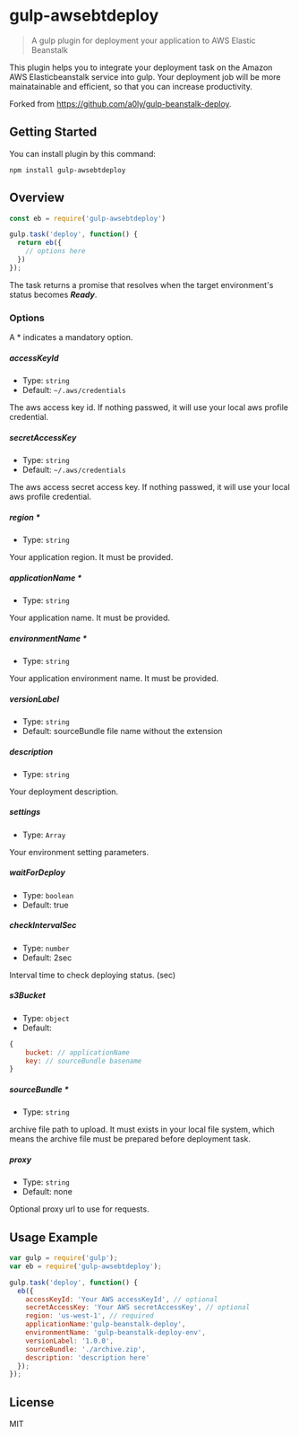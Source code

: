 gulp-awsebtdeploy
=====

> A gulp plugin for deployment your application to AWS Elastic Beanstalk

This plugin helps you to integrate your deployment task on the Amazon AWS Elasticbeanstalk service into gulp. Your deployment job will be more mainatainable and efficient, so that you can increase productivity.

Forked from https://github.com/a0ly/gulp-beanstalk-deploy.

## Getting Started

You can install plugin by this command:
```shell
npm install gulp-awsebtdeploy
```

## Overview
```javascript
const eb = require('gulp-awsebtdeploy')

gulp.task('deploy', function() {
  return eb({
    // options here
  })
});
```

The task returns a promise that resolves when the target environment's status becomes ***Ready***.

### Options

A * indicates a mandatory option.

##### accessKeyId

* Type: `string`
* Default: `~/.aws/credentials`

The aws access key id. If nothing passwed, it will use your local aws profile credential.

##### secretAccessKey

* Type: `string`
* Default: `~/.aws/credentials`

The aws access secret access key. If nothing passwed, it will use your local aws profile credential.

##### region *
* Type: `string`

Your application region. It must be provided.

##### applicationName *
* Type: `string`

Your application name. It must be provided.

##### environmentName *
* Type: `string`

Your application environment name. It must be provided.

##### versionLabel
* Type: `string`
* Default: sourceBundle file name without the extension

##### description
* Type: `string`

Your deployment description.

##### settings
* Type: `Array`

Your environment setting parameters.

##### waitForDeploy
* Type: `boolean`
* Default: true

##### checkIntervalSec
* Type: `number`
* Default: 2sec

Interval time to check deploying status. (sec)

##### s3Bucket
* Type: `object`
* Default:
```javascript
{
    bucket: // applicationName
    key: // sourceBundle basename
}
```

##### sourceBundle *
* Type: `string`

archive file path to upload. It must exists in your local file system, which means the archive file must be prepared before deployment task.


##### proxy
* Type: `string`
* Default: none

Optional proxy url to use for requests.

## Usage Example
``` javascript
var gulp = require('gulp');
var eb = require('gulp-awsebtdeploy');

gulp.task('deploy', function() {
  eb({
    accessKeyId: 'Your AWS accessKeyId', // optional
    secretAccessKey: 'Your AWS secretAccessKey', // optional
    region: 'us-west-1', // required
    applicationName:'gulp-beanstalk-deploy',
    environmentName: 'gulp-beanstalk-deploy-env',
    versionLabel: '1.0.0',
    sourceBundle: './archive.zip',
    description: 'description here'
  });
});
```

## License
MIT

